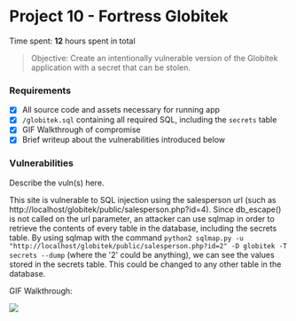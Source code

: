 # Project 10 - Fortress Globitek

Time spent: **12** hours spent in total

> Objective: Create an intentionally vulnerable version of the Globitek application with a secret that can be stolen.

### Requirements

- [x] All source code and assets necessary for running app
- [x] `/globitek.sql` containing all required SQL, including the `secrets` table
- [x] GIF Walkthrough of compromise
- [x] Brief writeup about the vulnerabilities introduced below

### Vulnerabilities

Describe the vuln(s) here.

This site is vulnerable to SQL injection using the salesperson url (such as http://localhost/globitek/public/salesperson.php?id=4). Since db_escape() is not called on the url parameter, an attacker can use sqlmap in order to retrieve the contents of every table in the database, including the secrets table. By using sqlmap with the command `python2 sqlmap.py -u "http://localhost/globitek/public/salesperson.php?id=2" -D globitek -T secrets --dump` (where the '2' could be anything), we can see the values stored in the secrets table. This could be changed to any other table in the database.

GIF Walkthrough:

<img src="http://i.imgur.com/keIUTUJ.gif">
